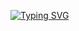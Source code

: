 [![Typing SVG](https://readme-typing-svg.demolab.com?font=Fira+Code&weight=900&size=21&pause=1000&color=E60000&random=false&width=435&lines=Yo%2C+what's+up)](https://git.io/typing-svg)

